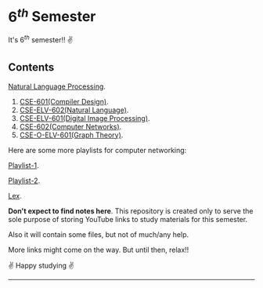 # $6^{th}$ Semester

It's $6^{th}$ semester!! :v:

## Contents

[Natural Language Processing](https://www.youtube.com/playlist?list=PL0s3O6GgLL5cSnr1yshEiRL23HYD6wyH5).

1. [CSE-601(Compiler Design)](https://www.youtube.com/playlist?list=PLxCzCOWd7aiEKtKSIHYusizkESC42diyc).
2. [CSE-ELV-602(Natural Language)](https://www.youtube.com/playlist?list=PLPIwNooIb9vimsumdWeKF3BRzs9tJ-_gy).
3. [CSE-ELV-601(Digital Image Processing)](https://www.youtube.com/playlist?list=PLXOYj6DUOGrrjyRKpD0U0bIKGOXCAOHkE).
4. [CSE-602(Computer Networks)](https://www.youtube.com/playlist?list=PLmXKhU9FNesSjFbXSZGF8JF_4LVwwofCd).
5. [CSE-O-ELV-601(Graph Theory)](https://www.youtube.com/playlist?list=PLmXKhU9FNesTpQNP_OpXN7WaPwGx7NWsq).

Here are some more playlists for computer networking:

[Playlist-1](https://www.youtube.com/playlist?list=PLxCzCOWd7aiGFBD2-2joCpWOLUrDLvVV_).

[Playlist-2](https://www.youtube.com/playlist?list=PLBlnK6fEyqRgMCUAG0XRw78UA8qnv6jEx).

[Lex](https://www.youtube.com/playlist?list=PLXMBJ899tuoo3Zx28hLFGbn_aWG8jV3Ey).

**Don't expect to find notes here**. This repository is created only to serve the sole purpose of storing YouTube links to study materials for this semester.

Also it will contain some files, but not of much/any help.

More links might come on the way. But until then, relax!!


:v: Happy studying :v:

---
